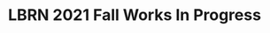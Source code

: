---
layout: post
title: LBRN 2021 Fall Works In Progress
categories: events
eventDate: October 5, 2021
eventEndDate: November 2, 2021
startTime: 12:00pm
endTime: 1:00pm
textOnUrl: LBRN 2021 Fall Works In Progress
link: https://lbrn.lsu.edu/lbrn-works-in-progress.html
description: The Work In Progress Seminars are presentations by LBRN PI's where they present their research progress and have an opportunity for input from their peers and mentors in a collaborative setting.
---